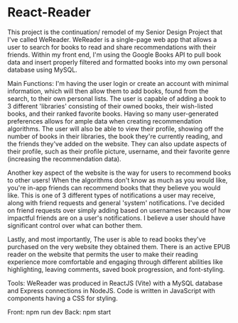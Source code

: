 # React-Reader
This project is the continuation/ remodel of my Senior Design Project that I've called WeReader. WeReader is a single-page web app that allows a user to search for books to read and share recommendations with their friends. Within my front end, I'm using the Google Books API to pull book data and insert properly filtered and formatted books into my own personal database using MySQL.

Main Functions:
I'm having the user login or create an account with minimal information, which will then allow them to add books, found from the search, to their own personal lists. The user is capable of adding a book to 3 different 'libraries' consisting of their owned books, their wish-listed books, and their ranked favorite books. Having so many user-generated preferences allows for ample data when creating recommendation algorithms. The user will also be able to view their profile, showing off the number of books in their libraries, the book they're currently reading, and the friends they've added on the website. They can also update aspects of their profile, such as their profile picture, username, and their favorite genre (increasing the recommendation data). 

Another key aspect of the website is the way for users to recommend books to other users! When the algorithms don't know as much as you would like, you're in-app friends can recommend books that they believe you would like. This is one of 3 different types of notifications a user may receive, along with friend requests and general 'system' notifications. I've decided on friend requests over simply adding based on usernames because of how impactful friends are on a user's notifications. I believe a user should have significant control over what can bother them.

Lastly, and most importantly, The user is able to read books they've purchased on the very website they obtained them. There is an active EPUB reader on the website that permits the user to make their reading experience more comfortable and engaging through different abilities like highlighting, leaving comments, saved book progression, and font-styling.


Tools:
WeReader was produced in ReactJS (Vite) with a MySQL database and Express connections in NodeJS. Code is written in JavaScript with components having a CSS for styling.

Front: npm run dev
Back: npm start
